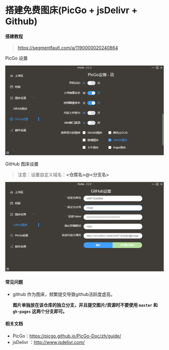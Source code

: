 # 搭建免费图床(PicGo + jsDelivr + Github)


#### 搭建教程

>  https://segmentfault.com/a/1190000020240864

PicGo 设置

![image-20200930111728640](https://raw.githubusercontent.com/vin9712/cdnRes/cdn/blog/hexo/img/2020/20200930112353.png)

GitHub 图床设置

> 注意：设置自定义域名：**<仓库名>@<分支名>**

![image-20200930111526997](https://raw.githubusercontent.com/vin9712/cdnRes/cdn/blog/hexo/img/2020/20200930114255.png)


#### 常见问题

- github 作为图床，频繁提交导致github活跃度虚高。

  **图片单独放在该仓库的独立分支，并且提交图片/资源时不要使用 `master` 和 `gh-pages` 这两个分支即可。**


#### 相关文档

* PicGo：https://picgo.github.io/PicGo-Doc/zh/guide/
* jsDelivr ：http://www.jsdelivr.com/

